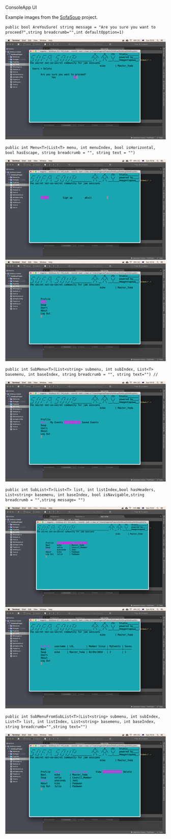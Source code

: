 ConsoleApp UI

Example images from the [SofaSoup](https://github.com/magentapowa/SofaSoup) project.

```
public bool AreYouSure( string message = "Are you sure you want to proceed?",string breadcrumb="",int defaultOpption=1)
```
![](https://github.com/magentapowa/ConsoleApp-UI/blob/master/imgs/Screen%20Shot%202018-06-10%20at%2015.15.05.png)

```
public int Menu<T>(List<T> menu, int menuIndex, bool isHorizontal, bool hasEscape, string breadcrumb = "", string text = "")
```
![](https://github.com/magentapowa/ConsoleApp-UI/blob/master/imgs/Screen%20Shot%202018-06-10%20at%2015.14.20.png)
![](https://github.com/magentapowa/ConsoleApp-UI/blob/master/imgs/Screen%20Shot%202018-06-10%20at%2015.14.30.png)

```
public int SubMenu<T>(List<string> submenu, int subIndex, List<T> basemenu, int baseIndex, string breadcrumb = "", string text="") //
```
![](https://github.com/magentapowa/ConsoleApp-UI/blob/master/imgs/Screen%20Shot%202018-06-10%20at%2015.14.34.png)

```
public int SubList<T>(List<T> list, int listIndex,bool hasHeaders,  List<string> basemenu, int baseIndex, bool isNavigable,string breadcrumb = "",string message= "")
```
![](https://github.com/magentapowa/ConsoleApp-UI/blob/master/imgs/Screen%20Shot%202018-06-10%20at%2015.31.44.png)
![](https://github.com/magentapowa/ConsoleApp-UI/blob/master/imgs/Screen%20Shot%202018-06-10%20at%2015.14.54.png)

```
public int SubMenuFromSubList<T>(List<string> submenu, int subIndex, List<T> list, int listIndex, List<string> basemenu, int baseIndex, string breadcrumb="",string text="")
```
![](https://github.com/magentapowa/ConsoleApp-UI/blob/master/imgs/Screen%20Shot%202018-06-10%20at%2015.14.48.png)